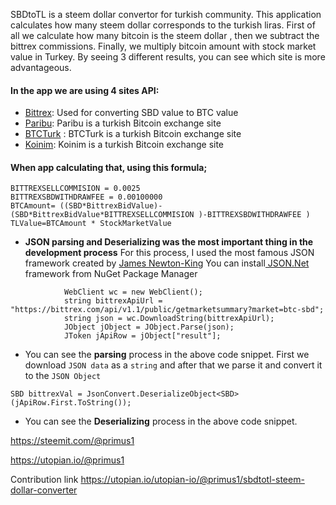 SBDtoTL is a steem dollar convertor for turkish community.
This application calculates how many steem dollar corresponds to the turkish liras.
First of all we calculate how many bitcoin is the steem dollar , then we subtract the bittrex commissions. Finally, we multiply bitcoin amount with stock market value in Turkey.
By seeing 3 different results, you can see which site is more advantageous.

#### In the app we are using 4 sites API:
* [Bittrex](https://bittrex.com/): Used for converting SBD value to BTC value
* [Paribu](https://www.paribu.com/): Paribu is a turkish Bitcoin exchange site
* [BTCTurk](https://www.btcturk.com) : BTCTurk is a turkish Bitcoin exchange site
* [Koinim](https://koinim.com): Koinim is a turkish Bitcoin exchange site

#### When app calculating that, using this formula;
```
BITTREXSELLCOMMISION = 0.0025
BITTREXSBDWITHDRAWFEE = 0.00100000
BTCAmount= ((SBD*BittrexBidValue)-(SBD*BittrexBidValue*BITTREXSELLCOMMISION )-BITTREXSBDWITHDRAWFEE )
TLValue=BTCAmount * StockMarketValue
```

* **JSON parsing and Deserializing was the most important thing in the development process**
For this process, I used the most famous JSON framework created by [James Newton-King](http://james.newtonking.com/bio)
You can install[ JSON.Net](https://www.newtonsoft.com/json) framework from NuGet Package Manager

```
            WebClient wc = new WebClient();
            string bittrexApiUrl = "https://bittrex.com/api/v1.1/public/getmarketsummary?market=btc-sbd";
            string json = wc.DownloadString(bittrexApiUrl);
            JObject jObject = JObject.Parse(json);
            JToken jApiRow = jObject["result"];
```
* You can see the **parsing** process in the above code snippet. First we download ```JSON data``` as a ```string``` and after that we parse it and convert it to the ```JSON Object ```

```
SBD bittrexVal = JsonConvert.DeserializeObject<SBD>(jApiRow.First.ToString());
```
* You can see the **Deserializing** process in the above code snippet.


https://steemit.com/@primus1

https://utopian.io/@primus1

Contribution link https://utopian.io/utopian-io/@primus1/sbdtotl-steem-dollar-converter
